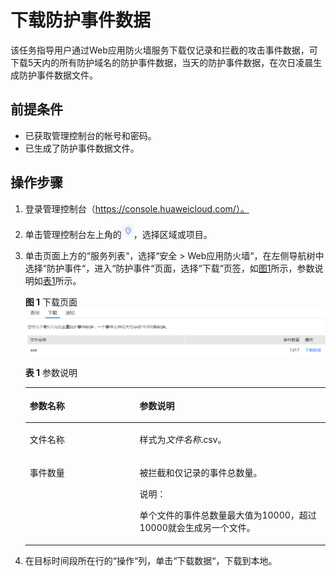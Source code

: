# 下载防护事件数据<a name="waf_01_0077"></a>

该任务指导用户通过Web应用防火墙服务下载仅记录和拦截的攻击事件数据，可下载5天内的所有防护域名的防护事件数据，当天的防护事件数据，在次日凌晨生成防护事件数据文件。

## 前提条件<a name="section1176215532159"></a>

-   已获取管理控制台的帐号和密码。
-   已生成了防护事件数据文件。

## 操作步骤<a name="section77018751616"></a>

1.  登录管理控制台（https://console.huaweicloud.com/）。
2.  单击管理控制台左上角的![](figures/选择区域图标.jpg)，选择区域或项目。
3.  单击页面上方的“服务列表“，选择“安全  \>  Web应用防火墙“，在左侧导航树中选择“防护事件“，进入“防护事件“页面，选择“下载“页签，如[图1](#fig667514141105)所示，参数说明如[表1](#table3449146163213)所示。

    **图 1**  下载页面<a name="fig667514141105"></a>  
    ![](figures/下载页面.png "下载页面")

    **表 1**  参数说明

    <a name="table3449146163213"></a>
    <table><thead align="left"><tr id="row1845012462324"><th class="cellrowborder" valign="top" width="36.57%" id="mcps1.2.3.1.1"><p id="p84501346193210"><a name="p84501346193210"></a><a name="p84501346193210"></a>参数名称</p>
    </th>
    <th class="cellrowborder" valign="top" width="63.43%" id="mcps1.2.3.1.2"><p id="p1245011464323"><a name="p1245011464323"></a><a name="p1245011464323"></a>参数说明</p>
    </th>
    </tr>
    </thead>
    <tbody><tr id="row19450114614323"><td class="cellrowborder" valign="top" width="36.57%" headers="mcps1.2.3.1.1 "><p id="p164501946183213"><a name="p164501946183213"></a><a name="p164501946183213"></a>文件名称</p>
    </td>
    <td class="cellrowborder" valign="top" width="63.43%" headers="mcps1.2.3.1.2 "><p id="p1345014617322"><a name="p1345014617322"></a><a name="p1345014617322"></a>样式为<i><span class="varname" id="varname4624121425214"><a name="varname4624121425214"></a><a name="varname4624121425214"></a>文件名称</span></i>.csv。</p>
    </td>
    </tr>
    <tr id="row124508467329"><td class="cellrowborder" valign="top" width="36.57%" headers="mcps1.2.3.1.1 "><p id="p64501046103217"><a name="p64501046103217"></a><a name="p64501046103217"></a>事件数量</p>
    </td>
    <td class="cellrowborder" valign="top" width="63.43%" headers="mcps1.2.3.1.2 "><p id="p1645014463327"><a name="p1645014463327"></a><a name="p1645014463327"></a>被拦截和仅记录的事件总数量。</p>
    <div class="note" id="note2504194613499"><a name="note2504194613499"></a><a name="note2504194613499"></a><span class="notetitle"> 说明： </span><div class="notebody"><p id="p1504134664913"><a name="p1504134664913"></a><a name="p1504134664913"></a>单个文件的事件总数量最大值为10000，超过10000就会生成另一个文件。</p>
    </div></div>
    </td>
    </tr>
    </tbody>
    </table>

4.  在目标时间段所在行的“操作“列，单击“下载数据“，下载到本地。

